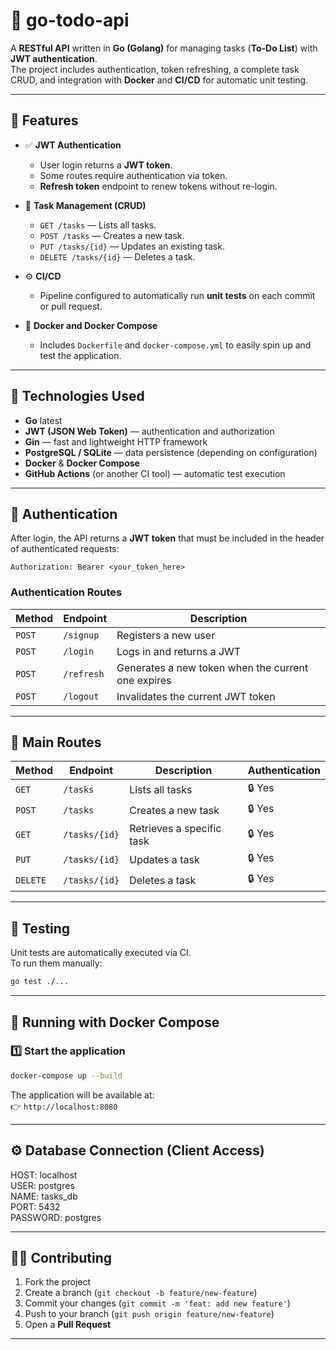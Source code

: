 # 🧩 go-todo-api

A **RESTful API** written in **Go (Golang)** for managing tasks (**To-Do List**) with **JWT authentication**.  
The project includes authentication, token refreshing, a complete task CRUD, and integration with **Docker** and **CI/CD** for automatic unit testing.

---

## 🚀 Features

- ✅ **JWT Authentication**
  - User login returns a **JWT token**.
  - Some routes require authentication via token.
  - **Refresh token** endpoint to renew tokens without re-login.
  
- 📝 **Task Management (CRUD)**
  - `GET /tasks` — Lists all tasks.
  - `POST /tasks` — Creates a new task.
  - `PUT /tasks/{id}` — Updates an existing task.
  - `DELETE /tasks/{id}` — Deletes a task.

- ⚙️ **CI/CD**
  - Pipeline configured to automatically run **unit tests** on each commit or pull request.

- 🐳 **Docker and Docker Compose**
  - Includes `Dockerfile` and `docker-compose.yml` to easily spin up and test the application.

---

## 🧠 Technologies Used

- **Go** latest
- **JWT (JSON Web Token)** — authentication and authorization
- **Gin** — fast and lightweight HTTP framework
- **PostgreSQL / SQLite** — data persistence (depending on configuration)
- **Docker** & **Docker Compose**
- **GitHub Actions** (or another CI tool) — automatic test execution

---

## 🔑 Authentication

After login, the API returns a **JWT token** that must be included in the header of authenticated requests:

```http
Authorization: Bearer <your_token_here>
```

### Authentication Routes


| Method | Endpoint         | Description                                        |
| ------ | ---------------- | -------------------------------------------------- |
| `POST` | `/signup`        | Registers a new user                               |
| `POST` | `/login`         | Logs in and returns a JWT                          |
| `POST` | `/refresh`       | Generates a new token when the current one expires |
| `POST` | `/logout`        | Invalidates the current JWT token                  |


---

## 🧰 Main Routes

| Method | Endpoint      | Description | Authentication |
|--------|----------------|--------------|----------------|
| `GET`    | `/tasks`          | Lists all tasks | 🔒 Yes |
| `POST`   | `/tasks`          | Creates a new task | 🔒 Yes |
| `GET`    | `/tasks/{id}`     | Retrieves a specific task | 🔒 Yes |
| `PUT`    | `/tasks/{id}`     | Updates a task | 🔒 Yes |
| `DELETE` | `/tasks/{id}`     | Deletes a task | 🔒 Yes |

---

## 🧪 Testing

Unit tests are automatically executed via CI.  
To run them manually:

```bash
go test ./...
```

---

## 🐳 Running with Docker Compose

### 1️⃣ Start the application

```bash
docker-compose up --build
```

The application will be available at:  
👉 `http://localhost:8080`

---

## ⚙️ Database Connection (Client Access)

HOST: localhost  
USER: postgres  
NAME: tasks_db  
PORT: 5432  
PASSWORD: postgres

---

## 🧑‍💻 Contributing

1. Fork the project  
2. Create a branch (`git checkout -b feature/new-feature`)  
3. Commit your changes (`git commit -m 'feat: add new feature'`)  
4. Push to your branch (`git push origin feature/new-feature`)  
5. Open a **Pull Request**

---

